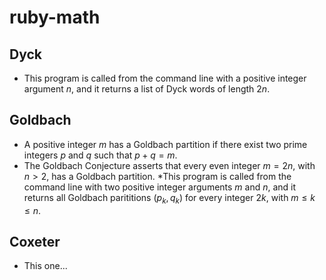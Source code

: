 # ruby-math

## Dyck

* This program is called from the command line with a positive integer argument $n$, and it returns a list of Dyck words of length $2n$.

## Goldbach

* A positive integer $m$ has a Goldbach partition if there exist two prime integers $p$ and $q$ such that $p + q = m$.
* The Goldbach Conjecture asserts that every even integer $m = 2n$, with $n > 2$, has a Goldbach partition.
*This program is called from the command line with two positive integer arguments $m$ and $n$, and it returns all Goldbach parititions $(p_k, q_k)$ for every integer $2k$, with $m \leq k \leq n$.

## Coxeter

* This one...